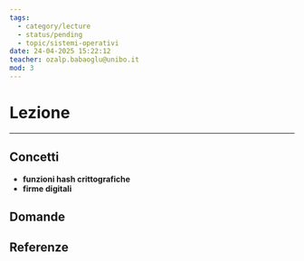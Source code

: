 ```yaml
---
tags:
  - category/lecture
  - status/pending
  - topic/sistemi-operativi
date: 24-04-2025 15:22:12
teacher: ozalp.babaoglu@unibo.it
mod: 3
---
```

# Lezione
---
## Concetti
- **funzioni hash crittografiche**
- **firme digitali**

## Domande

## Referenze

